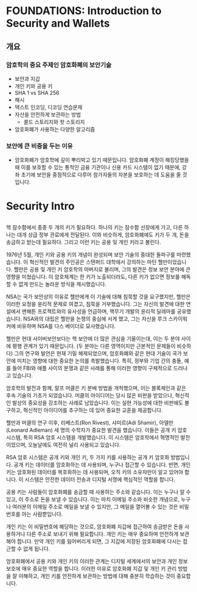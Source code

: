 # FOUNDATIONS: Introduction to Security and Wallets



## 개요

### 암호학의 중요 주제인 암호화폐의 보안기술

- 보안과 지갑
- 개인 키와 공용 키
- SHA 1 vs SHA 256
- 해시
- 텍스트 인코딩, 디코딩 연습문제
- 자산을 안전하게 보관하는 방법
  - 콜드 스토리지와 핫 스토리지
- 암호화폐가 사용하는 다양한 알고리즘



 ### 보안에 큰 비중을 두는 이유

- 암호화폐가 암호학에 깊이 뿌리박고 있기 때문입니다. 암호화폐 계정이 해킹당했을 때 이를 보호할 수 있는 통적인 금융 기관이나 신용 카드 시스템이 없기 때문에, 강좌 초기에 보안을 중점적으로 다루어 참가자들의 자본을 보호하는 데 도움을 줄 것입니다.





# Security Intro

## 

핵 잠수함에서 종종 두 개의 키가 필요하다. 하나의 키는 잠수함 선장에게 가고, 다른 하나는 대개 상급 정부 관료에게 전달된다. 이와 비슷하게, 암호화폐에도 키가 두 개, 돈을 송금하고 받는데 필요하다. 그리고 이런 키는 공용 및 개인 키라고 불린다.

1976년 5월, 개인 키와 공용 키의 개념이 완성되며 보안 기술의 중대한 돌파구를 마련했습니다. 이 혁신적인 발견의 주인공은 스탠퍼드 대학에서 강의하는 마틴 헬만이었습니다. 헬만은 공용 및 개인 키 암호학의 아버지로 불리며, 그의 발견은 정보 보안 분야에 큰 영향을 미쳤습니다. 이 암호체계는 한 키가 노출되더라도, 다른 키가 없으면 정보를 해독할 수 없게 만드는 놀라운 방식을 제시했습니다.

NSA는 국가 보안상의 이유로 헬만에게 이 기술에 대해 침묵할 것을 요구했지만, 헬만은 이러한 요청을 윤리적 문제로 여겼고, 침묵을 거부했습니다. 그는 자신의 발견에 대한 연설에서 맨해튼 프로젝트와의 유사성을 언급하며, 핵무기 개발의 윤리적 딜레마를 공유했습니다. NSA와의 대립은 헬만을 논쟁의 중심에 서게 했고, 그는 자신을 루크 스카이워커에 비유하며 NSA를 다스 베이더로 묘사했습니다.

헬만은 현대 사이버보안보다는 핵 보안에 더 많은 관심을 기울이는데, 이는 두 분야 사이에 평행 관계가 있기 때문입니다. (두 분야는 다른 영역이지만 근본적인 문제들이 비슷하다) 그의 연구와 발언은 현재 기밀 해제되었으며, 암호화폐와 같은 현대 기술이 국가 보안에 미치는 영향에 대한 중요한 논의를 촉발했습니다. 특히, 정부와 기업 간의 충돌, 예를 들어 FBI와 애플 사이의 분쟁과 같은 사례를 통해 이러한 영향이 구체적으로 드러나고 있습니다.

암호학의 발전과 함께, 랄프 머클은 키 분배 방법을 개척했으며, 이는 블록체인과 같은 후속 기술의 기초가 되었습니다. 머클의 아이디어는 당시 많은 비판을 받았으나, 혁신적인 발상의 중요성을 강조하는 사례로 남았습니다. 이는 실현 가능성에 대한 비판에도 불구하고, 혁신적인 아이디어를 추구하는 데 있어 중요한 교훈을 제공합니다. 

헬만과 머클의 연구 이후, 리베스트(Ron Rivest), 샤미르(Adi Shamir), 아델만(Leonard Adleman) 세 명의 수학자가 중요한 발견을 했습니다. 이들은 공개 키 암호 시스템, 특히 RSA 암호 시스템을 개발했습니다. 이 시스템은 암호학에서 혁명적인 발전이었으며, 오늘날에도 여전히 널리 사용되고 있습니다.

RSA 암호 시스템은 공개 키와 개인 키, 두 가지 키를 사용하는 공개 키 암호화 방법입니다. 공개 키는 데이터를 암호화하는 데 사용되며, 누구나 접근할 수 있습니다. 반면, 개인 키는 암호화된 데이터를 복호화하는 데 사용되며, 오직 키의 소유자만이 알고 있어야 합니다. 이 시스템은 안전한 데이터 전송과 디지털 서명에 핵심적인 역할을 합니다.



공용 키는 사람들이 암호화폐를 송금할 때 사용하는 주소와 같습니다. 이는 누구나 알 수 있고, 이 주소로 돈을 보낼 수 있습니다. 이는 마치 이메일 주소와 비슷한 개념으로, 누구나 여러분의 이메일 주소로 메일을 보낼 수 있지만, 그 메일을 열어볼 수 있는 것은 비밀번호를 아는 사람뿐입니다.

개인 키는 이 비밀번호에 해당하는 것으로, 암호화폐 지갑에 접근하여 송금받은 돈을 사용하거나 다른 주소로 보내기 위해 필요합니다. 개인 키는 매우 중요하며 안전하게 보관해야 합니다. 만약 개인 키를 잃어버리게 되면, 그 지갑에 저장된 암호화폐에 다시는 접근할 수 없게 됩니다.

암호화폐에서 공용 키와 개인 키의 이러한 관계는 디지털 세계에서의 보안과 개인 정보 보호에 매우 중요한 역할을 합니다. 이러한 이유로 암호화폐 지갑 및 개인 키 관리 방법을 잘 이해하고, 개인 키를 안전하게 보관하는 방법에 대해 충분히 학습하는 것이 중요합니다.

